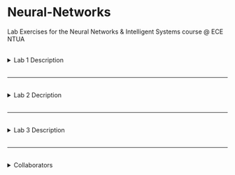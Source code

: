 # Neural-Networks
Lab Exercises for the Neural Networks &amp; Intelligent Systems course @ ECE NTUA

<br> 
 <details><summary> Lab 1 Description </summary>
<p>


</p>
</details>
<br>

-----
<br> 
 <details><summary> Lab 2 Decription </summary>
<p>


</p>
</details>
<br>

-----
<br> 
 <details><summary> Lab 3 Description </summary>
<p>


</p>
</details>
<br>

-----
<br> 
 <details><summary> Collaborators </summary>
<p>

| Name                                | Εmail                  | AM         |
| ----------------------------------- | ---------------------- | ---------- |
| Papanikolaou Ioannis                | *el18064@mail.ntua.gr* | 031 18 064 |
| Andreas Chrysovalantis-Konstantinos | *el18102@mail.ntua.gr* | 031 18 102 |
| Maniatis Andreas                    | *el18070@mail.ntua.gr* | 031 18 070 |

</p>
</details>
<br>
